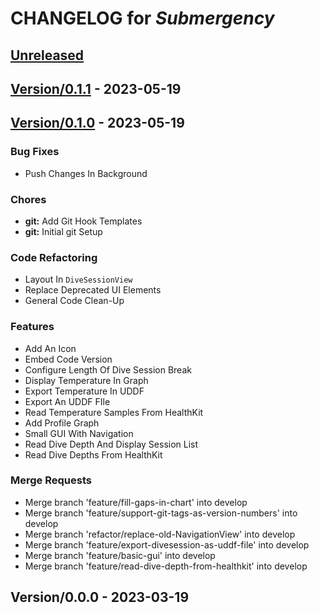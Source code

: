 <!-- this is a generated file -->
# CHANGELOG for *Submergency*

<a name="Unreleased"></a>
## [Unreleased]


<a name="Version/0.1.1"></a>
## [Version/0.1.1] - 2023-05-19

<a name="Version/0.1.0"></a>
## [Version/0.1.0] - 2023-05-19
### Bug Fixes
- Push Changes In Background

### Chores
- **git:** Add Git Hook Templates
- **git:** Initial git Setup

### Code Refactoring
- Layout In `DiveSessionView`
- Replace Deprecated UI Elements
- General Code Clean-Up

### Features
- Add An Icon
- Embed Code Version
- Configure Length Of Dive Session Break
- Display Temperature In Graph
- Export Temperature In UDDF
- Export An UDDF FIle
- Read Temperature Samples From HealthKit
- Add Profile Graph
- Small GUI With Navigation
- Read Dive Depth And Display Session List
- Read Dive Depths From HealthKit

### Merge Requests
- Merge branch 'feature/fill-gaps-in-chart' into develop
- Merge branch 'feature/support-git-tags-as-version-numbers' into develop
- Merge branch 'refactor/replace-old-NavigationView' into develop
- Merge branch 'feature/export-divesession-as-uddf-file' into develop
- Merge branch 'feature/basic-gui' into develop
- Merge branch 'feature/read-dive-depth-from-healthkit' into develop
 
<a name="Version/0.0.0"></a>
## Version/0.0.0 - 2023-03-19

[Unreleased]: brettkiste:/Volumes/UsersSpace/boesler/projekte/git-repositories/Submergency.git/compare/Version/0.1.1...HEAD
[Version/0.1.1]: brettkiste:/Volumes/UsersSpace/boesler/projekte/git-repositories/Submergency.git/compare/Version/0.1.0...Version/0.1.1
[Version/0.1.0]: brettkiste:/Volumes/UsersSpace/boesler/projekte/git-repositories/Submergency.git/compare/Version/0.0.0...Version/0.1.0

